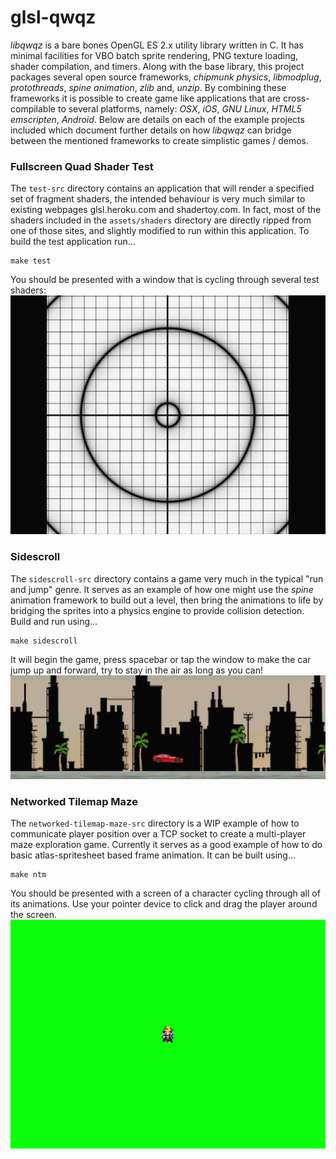 glsl-qwqz
=========

_libqwqz_ is a bare bones OpenGL ES 2.x utility library written in C. It has minimal facilities for VBO batch sprite rendering, PNG texture loading, shader compilation, and timers. Along with the base library, this project packages several open source frameworks, _chipmunk physics_, _libmodplug_, _protothreads_, _spine animation_, _zlib_ and, _unzip_. By combining these frameworks it is possible to create game like applications that are cross-compilable to several platforms, namely: _OSX_, _iOS_, _GNU Linux_, _HTML5 emscripten_, _Android_. Below are details on each of the example projects included which document further details on how _libqwqz_ can bridge between the mentioned frameworks to create simplistic games / demos.

### Fullscreen Quad Shader Test

The `test-src` directory contains an application that will render a specified set of fragment shaders, the intended behaviour is very much similar to existing webpages glsl.heroku.com and shadertoy.com. In fact, most of the shaders included in the `assets/shaders` directory are directly ripped from one of those sites, and slightly modified to run within this application. To build the test application run...

    make test

You should be presented with a window that is cycling through several test shaders:
![image](doc/test.png)

### Sidescroll

The `sidescroll-src` directory contains a game very much in the typical "run and jump" genre. It serves as an example of how one might use the _spine_ animation framework to build out a level, then bring the animations to life by bridging the sprites into a physics engine to provide collision detection. Build and run using...

    make sidescroll

It will begin the game, press spacebar or tap the window to make the car jump up and forward, try to stay in the air as long as you can!
![image](doc/sidescroll.png)

### Networked Tilemap Maze

The `networked-tilemap-maze-src` directory is a WIP example of how to communicate player position over a TCP socket to create a multi-player maze exploration game. Currently it serves as a good example of how to do basic atlas-spritesheet based frame animation. It can be built using...


    make ntm

You should be presented with a screen of a character cycling through all of its animations. Use your pointer device to click and drag the player around the screen.
![image](doc/ntm.png)

